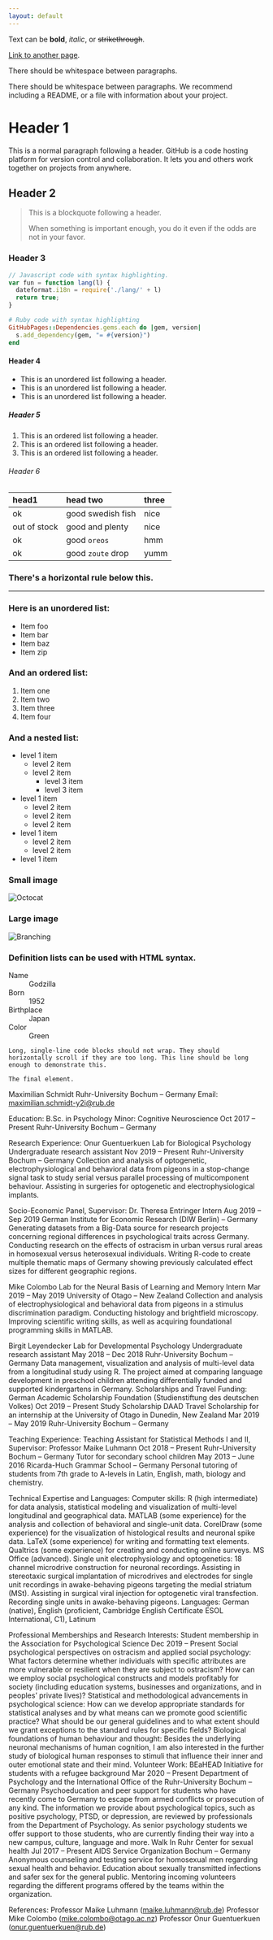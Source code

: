 ```yaml
---
layout: default
---
```


Text can be **bold**, _italic_, or ~~strikethrough~~.

[Link to another page](./another-page.html).

There should be whitespace between paragraphs.

There should be whitespace between paragraphs. We recommend including a README, or a file with information about your project.

# Header 1

This is a normal paragraph following a header. GitHub is a code hosting platform for version control and collaboration. It lets you and others work together on projects from anywhere.

## Header 2

> This is a blockquote following a header.
>
> When something is important enough, you do it even if the odds are not in your favor.

### Header 3

```js
// Javascript code with syntax highlighting.
var fun = function lang(l) {
  dateformat.i18n = require('./lang/' + l)
  return true;
}
```

```ruby
# Ruby code with syntax highlighting
GitHubPages::Dependencies.gems.each do |gem, version|
  s.add_dependency(gem, "= #{version}")
end
```

#### Header 4

*   This is an unordered list following a header.
*   This is an unordered list following a header.
*   This is an unordered list following a header.

##### Header 5

1.  This is an ordered list following a header.
2.  This is an ordered list following a header.
3.  This is an ordered list following a header.

###### Header 6

| head1        | head two          | three |
|:-------------|:------------------|:------|
| ok           | good swedish fish | nice  |
| out of stock | good and plenty   | nice  |
| ok           | good `oreos`      | hmm   |
| ok           | good `zoute` drop | yumm  |

### There's a horizontal rule below this.

* * *

### Here is an unordered list:

*   Item foo
*   Item bar
*   Item baz
*   Item zip

### And an ordered list:

1.  Item one
1.  Item two
1.  Item three
1.  Item four

### And a nested list:

- level 1 item
  - level 2 item
  - level 2 item
    - level 3 item
    - level 3 item
- level 1 item
  - level 2 item
  - level 2 item
  - level 2 item
- level 1 item
  - level 2 item
  - level 2 item
- level 1 item

### Small image

![Octocat](https://github.githubassets.com/images/icons/emoji/octocat.png)

### Large image

![Branching](https://guides.github.com/activities/hello-world/branching.png)


### Definition lists can be used with HTML syntax.

<dl>
<dt>Name</dt>
<dd>Godzilla</dd>
<dt>Born</dt>
<dd>1952</dd>
<dt>Birthplace</dt>
<dd>Japan</dd>
<dt>Color</dt>
<dd>Green</dd>
</dl>

```
Long, single-line code blocks should not wrap. They should horizontally scroll if they are too long. This line should be long enough to demonstrate this.
```

```
The final element.
```

Maximilian Schmidt
Ruhr-University Bochum – Germany
Email: maximilian.schmidt-y2i@rub.de

Education:
B.Sc. in Psychology
Minor: Cognitive Neuroscience
Oct 2017 – Present
Ruhr-University Bochum – Germany 

Research Experience:
Onur Guentuerkuen Lab for Biological Psychology
Undergraduate research assistant
Nov 2019 – Present 
Ruhr-University Bochum – Germany 
Collection and analysis of optogenetic, electrophysiological and behavioral data from pigeons in a stop-change signal task to study serial versus parallel processing of multicomponent behaviour. Assisting in surgeries for optogenetic and electrophysiological implants. 

Socio-Economic Panel, Supervisor: Dr. Theresa Entringer
Intern
Aug 2019 – Sep 2019
German Institute for Economic Research (DIW Berlin) – Germany 
Generating datasets from a Big-Data source for research projects concerning regional differences in psychological traits across Germany. Conducting research on the effects of ostracism in urban versus rural areas in homosexual versus heterosexual individuals. Writing R-code to create multiple thematic maps of Germany showing previously calculated effect sizes for different geographic regions.

Mike Colombo Lab for the Neural Basis of Learning and Memory 
Intern
Mar 2019 – May 2019
University of Otago – New Zealand
Collection and analysis of electrophysiological and behavioral data from pigeons in a stimulus discrimination paradigm. Conducting histology and brightfield microscopy. Improving scientific writing skills, as well as acquiring foundational programming skills in MATLAB.

Birgit Leyendecker Lab for Developmental Psychology
Undergraduate research assistant
May 2018 – Dec 2018
Ruhr-University Bochum – Germany 
Data management, visualization and analysis of multi-level data from a longitudinal study using R. The project aimed at comparing language development in preschool children attending differentially funded and supported kindergartens in Germany.
Scholarships and Travel Funding:
German Academic Scholarship Foundation (Studienstiftung des deutschen Volkes)
Oct 2019 – Present
Study Scholarship
DAAD Travel Scholarship for an internship at the University of Otago in Dunedin, New Zealand
Mar 2019 – May 2019
Ruhr-University Bochum – Germany 

Teaching Experience:
Teaching Assistant for Statistical Methods I and II, Supervisor: Professor Maike Luhmann
Oct 2018 – Present
Ruhr-University Bochum – Germany 
Tutor for secondary school children
May 2013 – June 2016
Ricarda-Huch Grammar School – Germany 
Personal tutoring of students from 7th grade to A-levels in Latin, English, math, biology and chemistry.

Technical Expertise and Languages:
Computer skills: R (high intermediate) for data analysis, statistical modeling and visualization of multi-level longitudinal and geographical data. MATLAB (some experience) for the analysis and collection of behavioral and single-unit data. CorelDraw (some experience) for the visualization of histological results and neuronal spike data. LaTeX (some experience) for writing and formatting text elements. Qualtrics (some experience) for creating and conducting online surveys. MS Office (advanced).
Single unit electrophysiology and optogenetics: 18 channel microdrive construction for neuronal recordings. Assisting in stereotaxic surgical implantation of microdrives and electrodes for single unit recordings in awake-behaving pigeons targeting the medial striatum (MSt). Assisting in surgical viral injection for optogenetic viral transfection. Recording single units in awake-behaving pigeons.
Languages: German (native), English (proficient, Cambridge English Certificate ESOL International, C1), Latinum

Professional Memberships and Research Interests:
Student membership in the Association for Psychological Science
Dec 2019 – Present 
Social psychological perspectives on ostracism and applied social psychology: What factors determine whether individuals with specific attributes are more vulnerable or resilient when they are subject to ostracism? How can we employ social psychological constructs and models profitably for society (including education systems, businesses and organizations, and in peoples’ private lives)?
Statistical and methodological advancements in psychological science: How can we develop appropriate standards for statistical analyses and by what means can we promote good scientific practice? What should be our general guidelines and to what extent should we grant exceptions to the standard rules for specific fields? 
Biological foundations of human behaviour and thought: Besides the underlying neuronal mechanisms of human cognition, I am also interested in the further study of biological human responses to stimuli that influence their inner and outer emotional state and their mind.
Volunteer Work:
BEaHEAD Initiative for students with a refugee background
Mar 2020 – Present
Department of Psychology and the International Office of the Ruhr-University Bochum – Germany
Psychoeducation and peer support for students who have recently come to Germany to escape from armed conflicts or prosecution of any kind. The information we provide about psychological topics, such as positive psychology, PTSD, or depression, are reviewed by professionals from the Department of Psychology. As senior psychology students we offer support to those students, who are currently finding their way into a new campus, culture, language and more. 
Walk In Ruhr Center for sexual health
Jul 2017 – Present 
AIDS Service Organization Bochum – Germany 
Anonymous counseling and testing service for homosexual men regarding sexual health and behavior. Education about sexually transmitted infections and safer sex for the general public. Mentoring incoming volunteers regarding the different programs offered by the teams within the organization.

References:
Professor Maike Luhmann (maike.luhmann@rub.de)
Professor Mike Colombo (mike.colombo@otago.ac.nz) 
Professor Onur Guentuerkuen (onur.guentuerkuen@rub.de)
